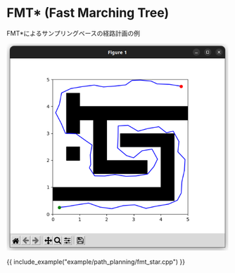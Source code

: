 # FMT* (Fast Marching Tree)

FMT*によるサンプリングベースの経路計画の例

![](../fig/fmt_star.png)

{{ include_example("example/path_planning/fmt_star.cpp") }}